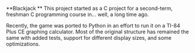 **Blackjack
**
This project started as a C project for a second-term, freshman C programming course in... well, a long time ago.

Recently, the game was ported to Python in an effort to run it on a TI-84 Plus CE graphing calculator.  Most of the original structure has remained the same with added tests, support for different display sizes, and some optimizations.

